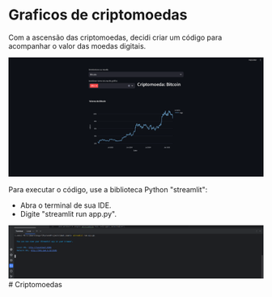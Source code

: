 # Graficos de criptomoedas #

Com a ascensão das criptomoedas, decidi criar um código para acompanhar o valor das moedas digitais.

![image alt](https://raw.githubusercontent.com/HigorHSdev/grafico_cripto/refs/heads/main/site.png)

Para executar o código, use a biblioteca Python "streamlit":

  - Abra o terminal de sua IDE.
  - Digite "streamlit run app.py".
    
![image alt](https://raw.githubusercontent.com/HigorHSdev/grafico_cripto/refs/heads/main/image.png)
#   C r i p t o m o e d a s 
 
 
